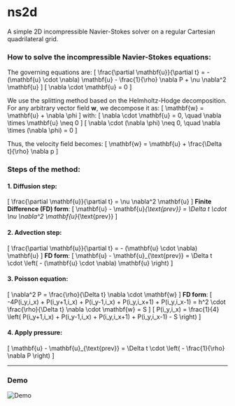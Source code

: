 # ns2d
A simple 2D incompressible Navier-Stokes solver on a regular Cartesian quadrilateral grid.

### How to solve the incompressible Navier-Stokes equations:
The governing equations are:
\[
\frac{\partial \mathbf{u}}{\partial t} = -(\mathbf{u} \cdot \nabla) \mathbf{u} - \frac{1}{\rho} \nabla P + \nu \nabla^2 \mathbf{u}
\]
\[
\nabla \cdot \mathbf{u} = 0
\]

We use the splitting method based on the Helmholtz-Hodge decomposition. For any arbitrary vector field $\mathbf{w}$, we decompose it as:
\[
\mathbf{w} = \mathbf{u} + \nabla \phi
\]
with:
\[
\nabla \cdot \mathbf{u} = 0, \quad \nabla \times \mathbf{u} \neq 0
\]
\[
\nabla \cdot (\nabla \phi) \neq 0, \quad \nabla \times (\nabla \phi) = 0
\]

Thus, the velocity field becomes:
\[
\mathbf{w} = \mathbf{u} + \frac{\Delta t}{\rho} \nabla p
\]

### Steps of the method:

#### 1. Diffusion step: 
\[
\frac{\partial \mathbf{u}}{\partial t} = \nu \nabla^2 \mathbf{u}
\]
**Finite Difference (FD) form**: 
\[
\mathbf{u} - \mathbf{u}_{\text{prev}} = \Delta t \cdot \nu \nabla^2 \mathbf{u}_{\text{prev}}
\]

#### 2. Advection step: 
\[
\frac{\partial \mathbf{u}}{\partial t} = - (\mathbf{u} \cdot \nabla) \mathbf{u}
\]
**FD form**: 
\[
\mathbf{u} - \mathbf{u}_{\text{prev}} = \Delta t \cdot \left( - (\mathbf{u} \cdot \nabla) \mathbf{u} \right)
\]

#### 3. Poisson equation: 
\[
\nabla^2 P = \frac{\rho}{\Delta t} \nabla \cdot \mathbf{w}
\]
**FD form**:
\[
-4P(i_y,i_x) + P(i_y+1,i_x) + P(i_y-1,i_x) + P(i_y,i_x+1) + P(i_y,i_x-1) = h^2 \cdot \frac{\rho}{\Delta t} \nabla \cdot \mathbf{w} = S
\]
\[
P(i_y,i_x) = \frac{1}{4} \left( P(i_y+1,i_x) + P(i_y-1,i_x) + P(i_y,i_x+1) + P(i_y,i_x-1) - S \right)
\]

#### 4. Apply pressure: 
\[
\mathbf{u} - \mathbf{u}_{\text{prev}} = \Delta t \cdot \left( - \frac{1}{\rho} \nabla P \right)
\]

---

### Demo
![Demo](./assets/ns_ascii.gif)
